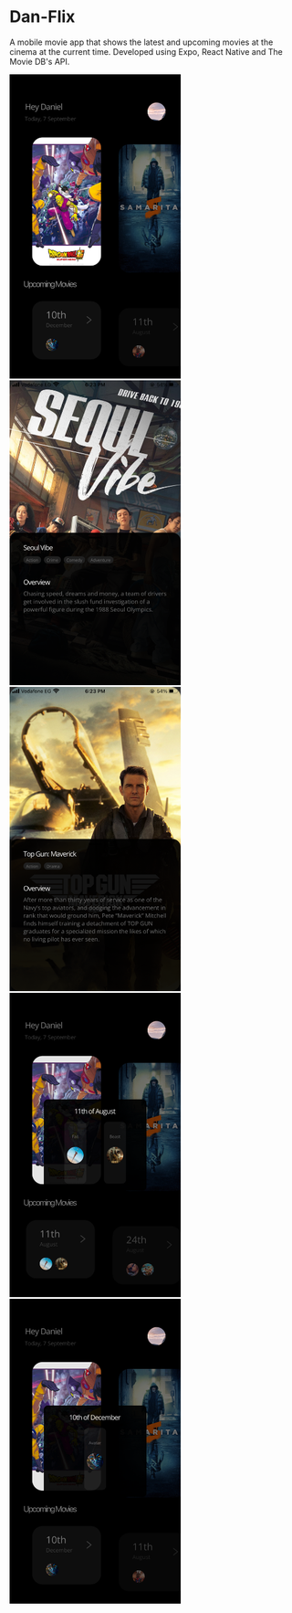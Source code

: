 # Dan-Flix
A mobile movie app that shows the latest and upcoming movies at the cinema at the current time. Developed using Expo, React Native and The Movie DB's API.

<img src="https://github.com/danielashrafk/dan-flix/blob/main/assets/app-captures/Capture1.png" width="300" aspectratio=1>
<img src="https://github.com/danielashrafk/dan-flix/blob/main/assets/app-captures/Capture2.png" width="300" aspectratio=1>
<img src="https://github.com/danielashrafk/dan-flix/blob/main/assets/app-captures/Capture3.png" width="300" aspectratio=1>
<img src="https://github.com/danielashrafk/dan-flix/blob/main/assets/app-captures/Capture4.png" width="300" aspectratio=1>
<img src="https://github.com/danielashrafk/dan-flix/blob/main/assets/app-captures/Capture5.png" width="300" aspectratio=1>




